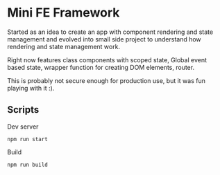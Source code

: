 # Mini FE Framework

Started as an idea to create an app with component rendering and state management and evolved into small side project to understand how rendering and state management work.

Right now features class components with scoped state, Global event based state, wrapper function for creating DOM elements, router.

This is probably not secure enough for production use, but it was fun playing with it :).

## Scripts

Dev server

```
npm run start
```

Build

```
npm run build
```
